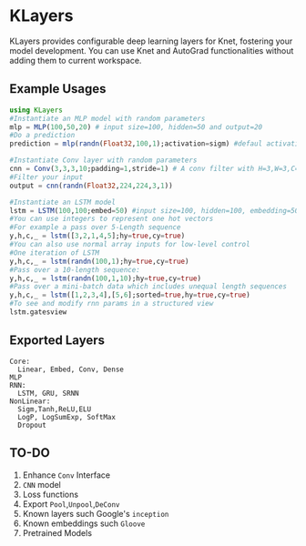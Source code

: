 # KLayers
KLayers provides configurable deep learning layers for Knet, fostering your model development. You can use Knet and AutoGrad functionalities without adding them to current  workspace.

## Example Usages
```JULIA  
using KLayers
#Instantiate an MLP model with random parameters
mlp = MLP(100,50,20) # input size=100, hidden=50 and output=20
#Do a prediction
prediction = mlp(randn(Float32,100,1);activation=sigm) #defaul activation is relu

#Instantiate Conv layer with random parameters
cnn = Conv(3,3,3,10;padding=1,stride=1) # A conv filter with H=3,W=3,C=3,O=10
#Filter your input
output = cnn(randn(Float32,224,224,3,1))

#Instantiate an LSTM model
lstm = LSTM(100,100;embed=50) #input size=100, hidden=100, embedding=50
#You can use integers to represent one hot vectors
#For example a pass over 5-Length sequence
y,h,c,_ = lstm([3,2,1,4,5];hy=true,cy=true)
#You can also use normal array inputs for low-level control
#One iteration of LSTM
y,h,c,_ = lstm(randn(100,1);hy=true,cy=true)
#Pass over a 10-length sequence:
y,h,c,_ = lstm(randn(100,1,10);hy=true,cy=true)
#Pass over a mini-batch data which includes unequal length sequences
y,h,c,_ = lstm([1,2,3,4],[5,6];sorted=true,hy=true,cy=true)
#To see and modify rnn params in a structured view
lstm.gatesview

```

## Exported Layers
```
Core:
  Linear, Embed, Conv, Dense
MLP
RNN:
  LSTM, GRU, SRNN
NonLinear:
  Sigm,Tanh,ReLU,ELU
  LogP, LogSumExp, SoftMax
  Dropout
```

## TO-DO
1) Enhance `Conv` Interface   
2) `CNN` model  
3) Loss functions
4) Export `Pool`,`Unpool`,`DeConv`
5) Known layers such Google's `inception`   
6) Known embeddings such `Gloove`   
7) Pretrained Models   
